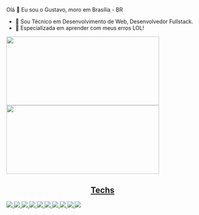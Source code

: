 ##
Olá 👋
Eu sou o Gustavo, moro em Brasília - BR

- 🌱 Sou Técnico em Desenvolvimento de Web, Desenvolvedor Fullstack.
- 🏅 Especializada em aprender com meus erros LOL!

<div>
<a href="https://github.com/Gstvo-Oliveira">
<img height ="180em" width = "400px" src="https://github-readme-stats.vercel.app/api?username=Gstvo-Oliveira&?theme=tokyonight"/>
<img height ="180em" width = "400px" src="https://github-readme-stats.vercel.app/api/top-langs/?username=Gstvo-Oliveira&layout=compact&?theme=tokyonight"/>
</div>
  
  ##

<h2 style="text-align:center">Techs</h2>  

<div style="text-align:center> 
  <img src="https://img.shields.io/badge/HTML5-E34F26?style=for-the-badge&logo=html5&logoColor=white"/>
  <img src="https://img.shields.io/badge/CSS3-1572B6?style=for-the-badge&logo=css3&logoColor=white"/>
  <img src="https://img.shields.io/badge/JavaScript-323330?style=for-the-badge&logo=javascript&logoColor=F7DF1E"/>
  <img src="https://img.shields.io/badge/TypeScript-007ACC?style=for-the-badge&logo=typescript&logoColor=white"/>
  <img src="https://img.shields.io/badge/React-20232A?style=for-the-badge&logo=react&logoColor=61DAFB"/>
  <img src="https://img.shields.io/badge/next.js-000000?style=for-the-badge&logo=nextdotjs&logoColor=white"/>
  <img src="https://img.shields.io/badge/Redux-593D88?style=for-the-badge&logo=redux&logoColor=white">
  <img src="https://img.shields.io/badge/Node.js-339933?style=for-the-badge&logo=nodedotjs&logoColor=white"/>
  <img src="https://img.shields.io/badge/Python-FFD43B?style=for-the-badge&logo=python&logoColor=blue"/>
  <img src="https://img.shields.io/badge/Django-092E20?style=for-the-badge&logo=django&logoColor=green"/>
  <img src="https://img.shields.io/badge/Docker-2CA5E0?style=for-the-badge&logo=docker&logoColor=white"/>
</div>
